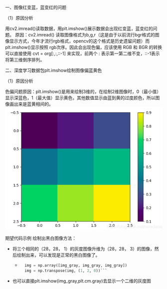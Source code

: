 一、图像红变蓝，蓝变红的问题

（1）原因分析

用cv2.imread()读取数据，用plt.imshow()展示数据会出现红变蓝，蓝变红的问题。
原因：cv2.imread() 读取图像格式为b,g,r（这是由于以前流行bgr格式的图像显示方式，今年才流行rgb格式，opencv的这个格式是历史遗留问题）而 plt.imshow()显示按照 rgb次序。因此会出现色偏，应该使用
RGB 和 BGR 的转换可以直接使用 cvt = org[:,:,::-1] 来实现，前两个 : 表示第一第二维不变，::-1表示将第三维倒序排列。

二、深度学习数据包plt.imshow绘制图像偏蓝黄色

（1）原因分析

色偏问题原因：plt.imshow()是用来绘制3维的，在绘制2维图像时，0（最小值）显示深蓝色，1（最大值）显示黄色，其他数值显示由蓝到黄的过度颜色，所以图像画出来是蓝黄相间的。
![](Pasted%20image%2020201109225809.png)

期望代码示例
绘制出黑白图像方法：

* 将三个相同的（28，28， 1）的灰度图像升维为（28，28， 3）的图像，然后绘制出来，可以发现是正常的黑白图像了。
  * ```python
      img = np.array([img_gray, img_gray, img_gray])
      img = np.transpose(img, (1, 2, 0))```

    ```
* 也可以直接plt.imshow(img_gray,plt.cm.gray)去显示一个二维的灰度图
